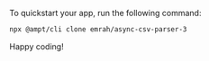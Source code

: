 To quickstart your app, run the following command: 

```bash
npx @ampt/cli clone emrah/async-csv-parser-3
```

Happy coding!